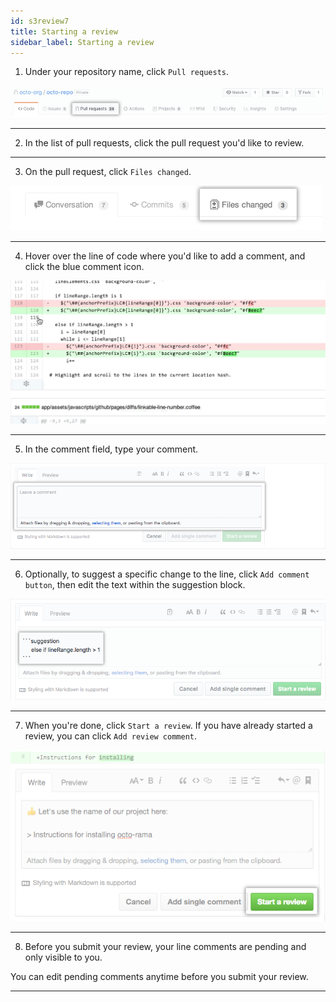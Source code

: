 ```yaml
---
id: s3review7
title: Starting a review
sidebar_label: Starting a review
---
```



1. Under your repository name, click  `Pull requests`.



![xxx](https://raw.githubusercontent.com/ChickenKyiv/awesome-git-article/master/img/PR/repo-tabs-pull-requests.png)


----


2. In the list of pull requests, click the pull request you'd like to review.



----


3. On the pull request, click  `Files changed`.



![xxx](https://raw.githubusercontent.com/ChickenKyiv/awesome-git-article/master/img/PR/review/pull-request-tabs-changed-files.png)



----


4. Hover over the line of code where you'd like to add a comment, and click the blue comment icon.




![xxx](https://raw.githubusercontent.com/ChickenKyiv/awesome-git-article/master/img/PR/review/hover-comment-icon.gif)


----


5. In the comment field, type your comment.




![xxx](https://raw.githubusercontent.com/ChickenKyiv/awesome-git-article/master/img/PR/review/comment-field.png)



----


6. Optionally, to suggest a specific change to the line, click `Add comment button`, then edit the text within the suggestion block.



![xxx](https://raw.githubusercontent.com/ChickenKyiv/awesome-git-article/master/img/PR/review/suggestion-block.png)



----


7. When you're done, click `Start a review`.
If you have already started a review, you can click `Add review comment`.



![xxx](https://raw.githubusercontent.com/ChickenKyiv/awesome-git-article/master/img/PR/review/start-a-review-button.png)



----


8. Before you submit your review, your line comments are pending and only visible to you.

You can edit pending comments anytime before you submit your review.


----

